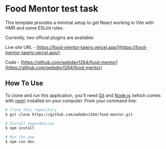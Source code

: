 # Food Mentor test task

This template provides a minimal setup to get React working in Vite with HMR and some ESLint rules.

Currently, two official plugins are available:

Live site URL - [https://food-mentor-tawny.vercel.app/](https://food-mentor-tawny.vercel.app/)

Code - [https://github.com/webdev1264/food-mentor](https://github.com/webdev1264/food-mentor)

## How To Use

To clone and run this application, you'll need [Git](https://git-scm.com) and [Node.js](https://nodejs.org/en/download/) (which comes with [npm](http://npmjs.com)) installed on your computer. From your command line:

```bash
# Clone this repository
$ git clone https://github.com/webdev1264/food-mentor.git

# Install dependencies
$ npm install

# Run the app
$ npm run dev
```
